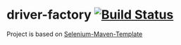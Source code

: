 # driver-factory  [![Build Status](https://travis-ci.com/iljapavlovs/driver-factory.svg?branch=master)](https://travis-ci.com/iljapavlovs/driver-factory)

Project is based on [Selenium-Maven-Template](https://github.com/Ardesco/Selenium-Maven-Template)
